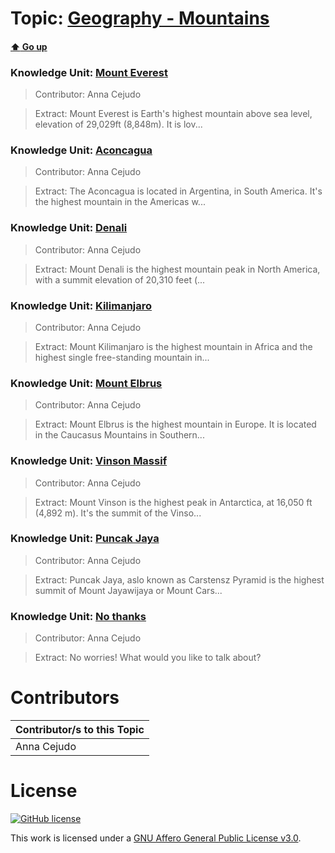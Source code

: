 # Topic: [Geography - Mountains](../topics/geography-mountains.md) 
#### [:arrow_up: Go up](../README.md)

### Knowledge Unit: [Mount Everest ](../knowledge_units/geography-mountains/mount-everest.md)

> Contributor: Anna Cejudo

> Extract: Mount Everest is Earth&#039;s highest mountain above sea level, elevation of 29,029ft (8,848m). It is lov...


### Knowledge Unit: [Aconcagua ](../knowledge_units/geography-mountains/aconcagua.md)

> Contributor: Anna Cejudo

> Extract: The Aconcagua is located in Argentina, in South America. It&#039;s the highest mountain in the Americas w...


### Knowledge Unit: [Denali ](../knowledge_units/geography-mountains/denali.md)

> Contributor: Anna Cejudo

> Extract: Mount Denali is the highest mountain peak in North America, with a summit elevation of 20,310 feet (...


### Knowledge Unit: [Kilimanjaro ](../knowledge_units/geography-mountains/kilimanjaro.md)

> Contributor: Anna Cejudo

> Extract: Mount Kilimanjaro is the highest mountain in Africa and the highest single free-standing mountain in...


### Knowledge Unit: [Mount Elbrus ](../knowledge_units/geography-mountains/mount-elbrus.md)

> Contributor: Anna Cejudo

> Extract: Mount Elbrus is the highest mountain in Europe. It is located in the Caucasus Mountains in Southern...


### Knowledge Unit: [Vinson Massif ](../knowledge_units/geography-mountains/vinson-massif.md)

> Contributor: Anna Cejudo

> Extract: Mount Vinson is the highest peak in Antarctica, at 16,050 ft (4,892 m). It&#039;s the summit of the Vinso...


### Knowledge Unit: [Puncak Jaya ](../knowledge_units/geography-mountains/puncak-jaya.md)

> Contributor: Anna Cejudo

> Extract: Puncak Jaya, aslo known as Carstensz Pyramid is the highest summit of Mount Jayawijaya or Mount Cars...


### Knowledge Unit: [No thanks ](../knowledge_units/geography-mountains/no-thanks.md)

> Contributor: Anna Cejudo

> Extract: No worries! What would you like to talk about?


# Contributors

| Contributor/s to this Topic |
| - |  
| Anna Cejudo |    


# License
[![GitHub license](https://img.shields.io/github/license/inbrainz/cerebro)](https://github.com/inbrainz/cerebro/blob/master/LICENSE)

This work is licensed under a [GNU Affero General Public License v3.0](https://www.gnu.org/licenses/agpl-3.0.txt).